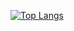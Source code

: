 [![Top Langs](https://github-readme-stats.vercel.app/api/top-langs/?username=jaguan&layout=compact)](https://github.com/anuraghazra/github-readme-stats)
